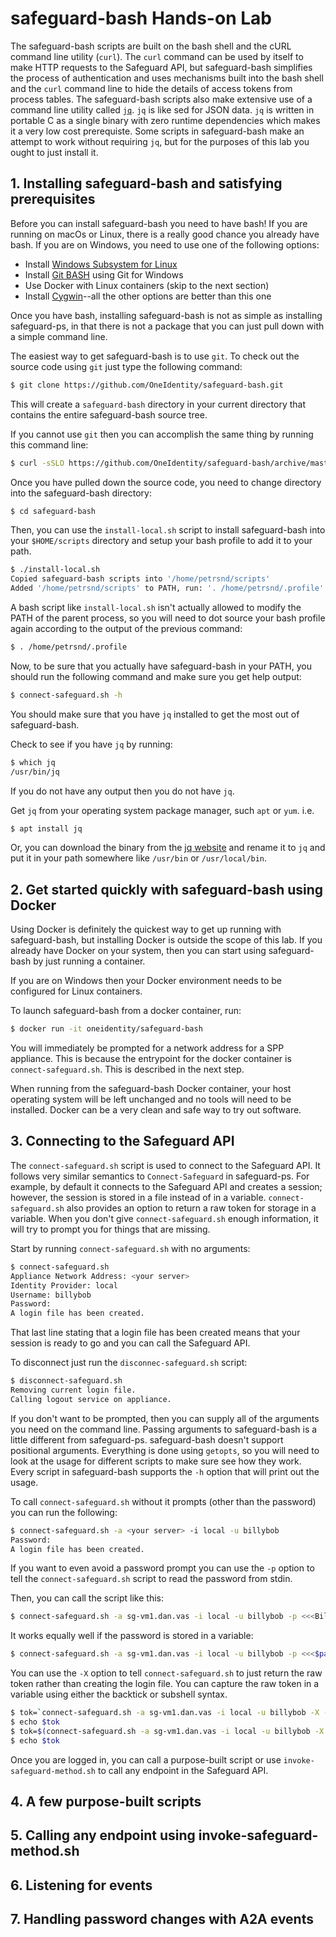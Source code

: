 # safeguard-bash Hands-on Lab

The safeguard-bash scripts are built on the bash shell and the cURL command
line utility (`curl`). The `curl` command can be used by itself to make HTTP
requests to the Safeguard API, but safeguard-bash simplifies the process of
authentication and uses mechanisms built into the bash shell and the `curl`
command line to hide the details of access tokens from process tables.
The safeguard-bash scripts also make extensive use of a command line utility
called [`jq`](https://stedolan.github.io/jq/). `jq` is like sed for JSON data.
`jq` is written in portable C as a single binary with zero runtime dependencies
which makes it a very low cost prerequiste. Some scripts in safeguard-bash make
an attempt to work without requiring `jq`, but for the purposes of this lab you
ought to just install it.

## 1. Installing safeguard-bash and satisfying prerequisites

Before you can install safeguard-bash you need to have bash! If you are running
on macOs or Linux, there is a really good chance you already have bash. If you
are on Windows, you need to use one of the following options:

- Install [Windows Subsystem for Linux](https://docs.microsoft.com/en-us/windows/wsl/install-win10)
- Install [Git BASH](https://gitforwindows.org/) using Git for Windows
- Use Docker with Linux containers (skip to the next section)
- Install [Cygwin](https://cygwin.com/install.html)--all the other options are better than this one

Once you have bash, installing safeguard-bash is not as simple as installing
safeguard-ps, in that there is not a package that you can just pull down with a
simple command line.

The easiest way to get safeguard-bash is to use `git`. To check out the source
code using `git` just type the following command:

```Bash
$ git clone https://github.com/OneIdentity/safeguard-bash.git
```

This will create a `safeguard-bash` directory in your current directory that
contains the entire safeguard-bash source tree.

If you cannot use `git` then you can accomplish the same thing by running this
command line:

```Bash
$ curl -sSLO https://github.com/OneIdentity/safeguard-bash/archive/master.zip; unzip master.zip; rm master.zip; mv safeguard-bash-master safeguard-bash
```

Once you have pulled down the source code, you need to change directory into
the safeguard-bash directory:

```Bash
$ cd safeguard-bash
```

Then, you can use the `install-local.sh` script to install safeguard-bash into
your `$HOME/scripts` directory and setup your bash profile to add it to your
path.

```Bash
$ ./install-local.sh
Copied safeguard-bash scripts into '/home/petrsnd/scripts'
Added '/home/petrsnd/scripts' to PATH, run: '. /home/petrsnd/.profile'
```

A bash script like `install-local.sh` isn't actually allowed to modify the PATH
of the parent process, so you will need to dot source your bash profile again
according to the output of the previous command:

```Bash
$ . /home/petrsnd/.profile
```

Now, to be sure that you actually have safeguard-bash in your PATH, you should
run the following command and make sure you get help output:

```Bash
$ connect-safeguard.sh -h
```

You should make sure that you have `jq` installed to get the most out of
safeguard-bash.

Check to see if you have `jq` by running:

```Bash
$ which jq
/usr/bin/jq
```

If you do not have any output then you do not have `jq`.

Get `jq` from your operating system package manager, such `apt` or `yum`. i.e.

```Bash
$ apt install jq
```

Or, you can download the binary from the
[jq website](https://stedolan.github.io/jq/)
and rename it to `jq` and put it in your path somewhere like `/usr/bin` or
`/usr/local/bin`.

## 2. Get started quickly with safeguard-bash using Docker

Using Docker is definitely the quickest way to get up running with
safeguard-bash, but installing Docker is outside the scope of this lab. If you
already have Docker on your system, then you can start using safeguard-bash
by just running a container.

If you are on Windows then your Docker environment needs to be configured for
Linux containers.

To launch safeguard-bash from a docker container, run:

```Bash
$ docker run -it oneidentity/safeguard-bash
```

You will immediately be prompted for a network address for a SPP appliance.
This is because the entrypoint for the docker container is
`connect-safeguard.sh`. This is described in the next step.

When running from the safeguard-bash Docker container, your host operating
system will be left unchanged and no tools will need to be installed. Docker
can be a very clean and safe way to try out software.

## 3. Connecting to the Safeguard API

The `connect-safeguard.sh` script is used to connect to the Safeguard API. It
follows very similar semantics to `Connect-Safeguard` in safeguard-ps. For
example, by default it connects to the Safeguard API and creates a session;
however, the session is stored in a file instead of in a variable.
`connect-safeguard.sh` also provides an option to return a raw token for
storage in a variable. When you don't give `connect-safeguard.sh` enough
information, it will try to prompt you for things that are missing.

Start by running `connect-safeguard.sh` with no arguments:

```Bash
$ connect-safeguard.sh
Appliance Network Address: <your server>
Identity Provider: local
Username: billybob
Password:
A login file has been created.
```

That last line stating that a login file has been created means that your
session is ready to go and you can call the Safeguard API.

To disconnect just run the `disconnec-safeguard.sh` script:

```Bash
$ disconnect-safeguard.sh
Removing current login file.
Calling logout service on appliance.
```

If you don't want to be prompted, then you can supply all of the arguments you
need on the command line. Passing arguments to safeguard-bash is a little
different from safeguard-ps. safeguard-bash doesn't support positional
arguments. Everything is done using `getopts`, so you will need to look at the
usage for different scripts to make sure see how they work. Every script in
safeguard-bash supports the `-h` option that will print out the usage.

To call `connect-safeguard.sh` without it prompts (other than the password) you
can run the following:

```Bash
$ connect-safeguard.sh -a <your server> -i local -u billybob
Password:
A login file has been created.
```

If you want to even avoid a password prompt you can use the `-p` option to tell
the `connect-safeguard.sh` script to read the password from stdin.

Then, you can call the script like this:

```Bash
$ connect-safeguard.sh -a sg-vm1.dan.vas -i local -u billybob -p <<<BillyBob123
```

It works equally well if the password is stored in a variable:

```Bash
$ connect-safeguard.sh -a sg-vm1.dan.vas -i local -u billybob -p <<<$password
```

You can use the `-X` option to tell `connect-safeguard.sh` to just return the
raw token rather than creating the login file. You can capture the raw token in
a variable using either the backtick or subshell syntax.

```Bash
$ tok=`connect-safeguard.sh -a sg-vm1.dan.vas -i local -u billybob -X -p <<<BillyBob123`
$ echo $tok
$ tok=$(connect-safeguard.sh -a sg-vm1.dan.vas -i local -u billybob -X -p <<<BillyBob123)
$ echo $tok
```

Once you are logged in, you can call a purpose-built script or use
`invoke-safeguard-method.sh` to call any endpoint in the Safeguard API.

## 4. A few purpose-built scripts



## 5. Calling any endpoint using invoke-safeguard-method.sh



## 6. Listening for events



## 7. Handling password changes with A2A events

